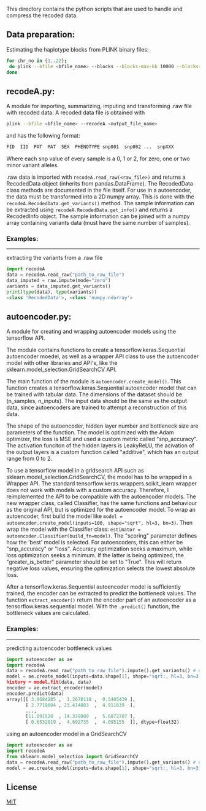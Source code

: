 This directory contains the python scripts that are used to handle and compress the recoded data.

## Data preparation:

Estimating the haplotype blocks from PLINK binary files:
```bash
for chr_no in {1..22};
 do plink --bfile <bfile_name> --blocks --blocks-max-kb 10000 --blocks-min-maf 0.01 --blocks-recomb-highci 0.7 --blocks-strong-highci 0.85 --blocks-strong-lowci 0.5001 --chr ${chr_no} --out <output_file_name> ;
done
```

## recodeA.py:

A module for importing, summarizing, imputing and transforming .raw file with recoded data. A recoded data file is obtained with
```bash
plink --bfile <bfile_name> --recodeA <output_file_name>
```

and has the following format:
```bash
FID  IID  PAT  MAT  SEX  PHENOTYPE snp001  snp002 ...  snpXXX
```
Where each snp value of every sample is a 0, 1 or 2, for zero,
one or two minor variant alleles.

.raw data is imported with `recodeA.read_raw(<raw_file>)` and returns a RecodedData object (inherits from pandas.DataFrame). The RecodedData class methods are documented in the file itself. For use in a autoencoder, the data must be transformed into a 2D numpy array. This is done with the `recodeA.RecodedData.get_variants()` method. The sample information can be extracted using `recodeA.RecodedData.get_info()` and returns a RecodedInfo object. The sample information can be joined with a numpy array containing variants data (must have the same number of samples).

### Examples:
---------

extracting the variants from a .raw file
```python
import recodeA
data = recodeA.read_raw("path_to_raw_file")
data_imputed = raw.impute(mode="zero")
variants = data_imputed.get_variants()
print(type(data), type(variants))
<class 'RecodedData'>, <class 'numpy.ndarray'>
```

## autoencoder.py:

A module for creating and wrapping autoencoder models using the tensorflow API.

The module contains functions to create a tensorflow.keras.Sequential autoencoder moedel, as well as a wrapper API class to use the autoencoder model with other libraries and API's, like the sklearn.model_selection.GridSearchCV API.

The main function of the module is `autoencoder.create_model()`. This function creates a tensorflow.keras.Sequential autoencoder model that can be trained with tabular data. The dimensions of the dataset should be (n_samples, n_inputs). The input data should be the same as the output data, since autoencoders are trained to attempt a reconstruction of this data.

The shape of the autoencoder, hidden layer number and bottleneck size are parameters of the function. The model is optimized with the Adam optimizer, the loss is MSE and used a custom metric called "snp_accuracy". The activation funciton of the hidden layers is LeakyReLU, the acivation of the output layers is a custom function called "additive", which has an output range from 0 to 2.

To use a tensorflow model in a gridsearch API such as sklearn.model_selection.GridSearchCV, the model has to be wrapped in a Wrapper API. The standard tensorflow.keras.wrappers.scikit_learn wrapper does not work with models with a custom accuracy. Therefore, I reimplemented the API to be compatible with the autoencoder models. The new wrapper class, called Classifier, has the same functions and behaviour as the original API, but is optimized for the autoencoder model. To wrap an autoencoder, first build the model like `model = autoencoder.create_model(inputs=100, shape="sqrt", hl=3, bn=3)`. Then wrap the model with the Classifier class: `estimator = autoencoder.Classifier(build_fn=model)`. The "scoring" parameter defines how the 'best' model is selected. For autoencoders, this can either be "snp_accuracy" or "loss". Accuracy optimization seeks a maximum, while loss optimization seeks a minimum. If the latter is being optimized, the "greater_is_better" parameter should be set to "True". This will return negative loss values, ensuring the optimization selects the lowest absolute loss.

After a tensorflow.keras.Sequential autoencoder model is sufficiently trained, the encoder can be extracted to predict the bottleneck values. The function `extract_encoder()` return the encoder part of an autoencoder as a tensorflow.keras.sequential model. With the `.predict()` function, the bottleneck values are calculated.


### Examples:
---------

predicting autoencoder bottleneck values

```python
import autoencoder as ae
import recodeA
data = recodeA.read_raw("path_to_raw_file").impute().get_variants() # using .raw data
model = ae.create_model(inputs=data.shape[1], shape="sqrt:, hl=3, bn=3)
history = model.fit(data, data)
encoder = ae.extract_encoder(model)
encoder.predict(data)
array([[ 3.0684285 ,  1.2678118 ,  0.5405439 ],
       [ 2.7718604 , 23.414883  ,  4.911639  ],
       ...,
       [11.091528  , 14.339089  ,  5.6872787 ],
       [ 0.6532019 ,  4.692735  ,  4.095155  ]], dtype=float32)
```

using an autoencoder model in a GridSearchCV

```python
import autoencoder as ae
import recodeA
from sklearn.model_selection import GridSearchCV
data = recodeA.read_raw("path_to_raw_file").impute().get_variants() # using .raw data
model = ae.create_model(inputs=data.shape[1], shape="sqrt:, hl=3, bn=3)
```
## License

[MIT](https://choosealicense.com/licenses/mit/)
